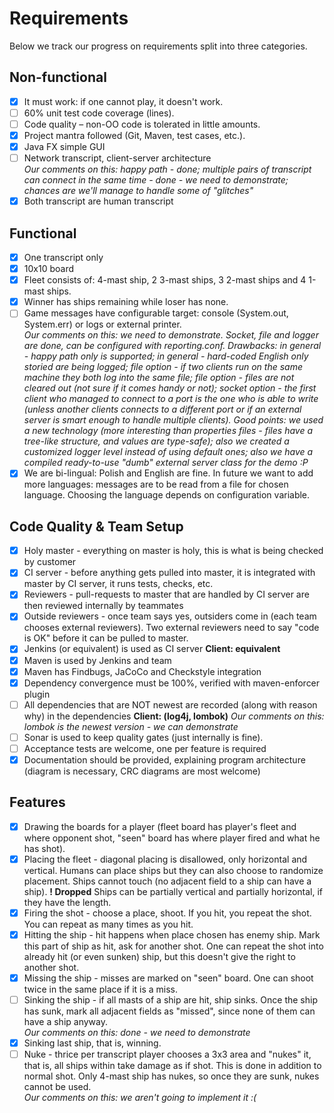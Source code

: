 # Requirements

Below we track our progress on requirements split into three categories.

## Non-functional

- [x] It must work: if one cannot play, it doesn't work.
- [ ] 60% unit test code coverage (lines).
- [ ] Code quality – non-OO code is tolerated in little amounts.
- [x] Project mantra followed (Git, Maven, test cases, etc.).
- [x] Java FX simple GUI
- [ ] Network transcript, client-server architecture <br/>
_Our comments on this: happy path - done; multiple pairs of transcript can connect in the same time - done - we need to demonstrate; chances are we'll manage to handle some of "glitches"_
- [x] Both transcript are human transcript

## Functional

- [x] One transcript only
- [x] 10x10 board
- [x] Fleet consists of: 4-mast ship, 2 3-mast ships, 3 2-mast ships and 4 1-mast ships.
- [x] Winner has ships remaining while loser has none.
- [ ] Game messages have configurable target: console (System.out, System.err) or logs or external printer.<br/>
_Our comments on this: we need to demonstrate. Socket, file and logger are done, can be configured with reporting.conf. Drawbacks: in general - happy path only is supported; in general - hard-coded English only storied are being logged; file option - if two clients run on the same machine they both log into the same file; file option - files are not cleared out (not sure if it comes handy or not); socket option - the first client who managed to connect to a port is the one who is able to write (unless another clients connects to a different port or if an external server is smart enough to handle multiple clients). Good points: we used a new technology (more interesting than properties files - files have a tree-like structure, and values are type-safe); also we created a customized logger level instead of using default ones; also we have a compiled ready-to-use "dumb" external server class for the demo :P_
- [x] We are bi-lingual: Polish and English are fine. In future we want to add more languages: messages are to be read from a file for chosen language. Choosing the language depends on configuration variable.

## Code Quality & Team Setup

- [x] Holy master - everything on master is holy, this is what is being checked by customer
- [x] CI server - before anything gets pulled into master, it is integrated with master by CI server, it runs tests, checks, etc.
- [x] Reviewers - pull-requests to master that are handled by CI server are then reviewed internally by teammates
- [x] Outside reviewers - once team says yes, outsiders come in (each team chooses external reviewers). Two external reviewers need to say "code is OK" before it can be pulled to master.
- [x] Jenkins (or equivalent) is used as CI server 
  **Client: equivalent**
- [x] Maven is used by Jenkins and team
- [x] Maven has Findbugs, JaCoCo and Checkstyle integration
- [x] Dependency convergence must be 100%, verified with maven-enforcer plugin
- [ ] All dependencies that are NOT newest are recorded (along with reason why) in the dependencies
  **Client: (log4j, lombok)**
_Our comments on this: lombok is the newest version - we can demonstrate_  
- [ ] Sonar is used to keep quality gates (just internally is fine).
- [ ] Acceptance tests are welcome, one per feature is required
- [x] Documentation should be provided, explaining program architecture (diagram is necessary, CRC diagrams are most welcome)

## Features

- [x] Drawing the boards for a player (fleet board has player's fleet and where opponent shot, "seen" board has where player fired and what he has shot).
- [x] Placing the fleet - diagonal placing is disallowed, only horizontal and vertical. Humans can place ships but they can also choose to randomize placement. Ships cannot touch (no adjacent field to a ship can have a ship). **! Dropped** Ships can be partially vertical and partially horizontal, if they have the length. 
- [x] Firing the shot - choose a place, shoot. If you hit, you repeat the shot. You can repeat as many times as you hit.
- [x] Hitting the ship - hit happens when place chosen has enemy ship. Mark this part of ship as hit, ask for another shot. One can repeat the shot into already hit (or even sunken) ship, but this doesn't give the right to another shot. 
- [x] Missing the ship - misses are marked on "seen" board. One can shoot twice in the same place if it is a miss. 
- [ ] Sinking the ship - if all masts of a ship are hit, ship sinks. Once the ship has sunk, mark all adjacent fields as "missed", since none of them can have a ship anyway. <br/>
_Our comments on this: done - we need to demonstrate_
- [x] Sinking last ship, that is, winning.
- [ ] Nuke - thrice per transcript player chooses a 3x3 area and "nukes" it, that is, all ships within take damage as if shot. This is done in addition to normal shot. Only 4-mast ship has nukes, so once they are sunk, nukes cannot be used. <br/>
_Our comments on this: we aren't going to implement it :(_